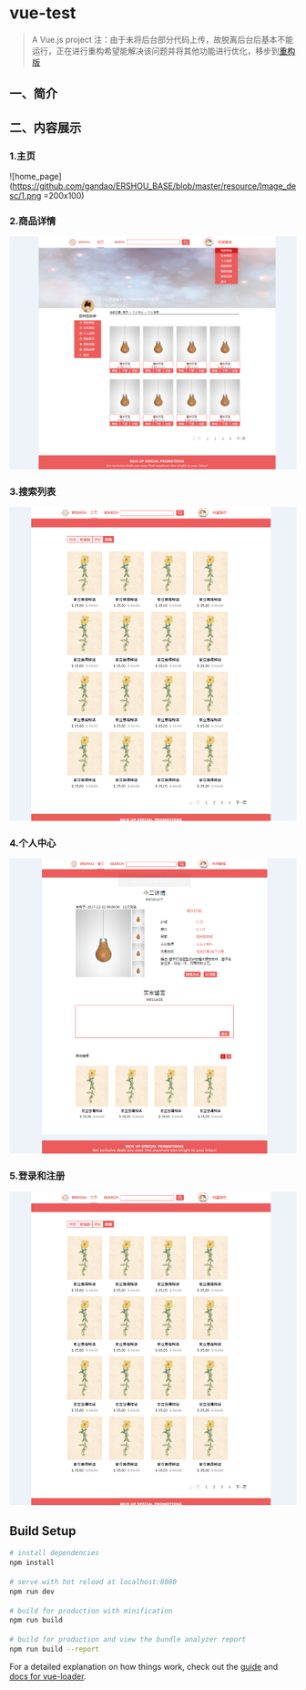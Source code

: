 # vue-test

> A Vue.js project
注：由于未将后台部分代码上传，故脱离后台后基本不能运行，正在进行重构希望能解决该问题并将其他功能进行优化，移步到[重构版](https://github.com/gandao/ErShou)
## 一、简介
## 二、内容展示
### 1.主页

![home_page](https://github.com/gandao/ERSHOU_BASE/blob/master/resource/Image_desc/1.png =200x100)

### 2.商品详情

![baidu](https://github.com/gandao/ERSHOU_BASE/blob/master/resource/Image_desc/3.png "百度logo")

### 3.搜索列表

![baidu](https://github.com/gandao/ERSHOU_BASE/blob/master/resource/Image_desc/2.png "百度logo")

### 4.个人中心

![baidu](https://github.com/gandao/ERSHOU_BASE/blob/master/resource/Image_desc/4.png "百度logo")

### 5.登录和注册

![baidu](https://github.com/gandao/ERSHOU_BASE/blob/master/resource/Image_desc/2.png "百度logo")








## Build Setup

``` bash
# install dependencies
npm install

# serve with hot reload at localhost:8080
npm run dev

# build for production with minification
npm run build

# build for production and view the bundle analyzer report
npm run build --report
```

For a detailed explanation on how things work, check out the [guide](http://vuejs-templates.github.io/webpack/) and [docs for vue-loader](http://vuejs.github.io/vue-loader).
